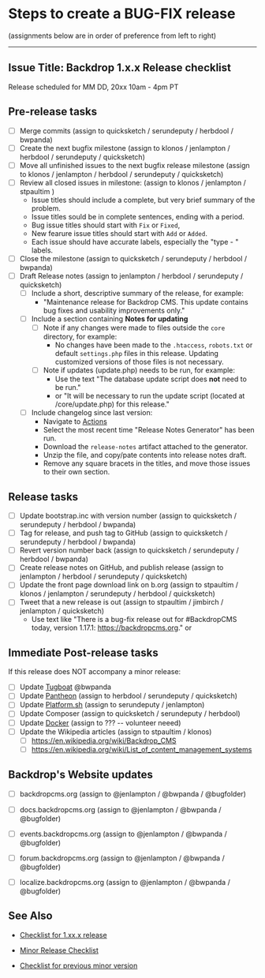 Steps to create a BUG-FIX release
==================================
(assignments below are in order of preference from left to right)

---
Issue Title:   Backdrop 1.x.x Release checklist
---

Release scheduled for MM DD, 20xx 10am - 4pm PT

## Pre-release tasks

- [ ] Merge commits (assign to quicksketch / serundeputy / herbdool / bwpanda)
- [ ] Create the next bugfix milestone (assign to klonos / jenlampton / herbdool / serundeputy / quicksketch)
- [ ] Move all unfinished issues to the next bugfix release milestone (assign to klonos / jenlampton / herbdool / serundeputy / quicksketch)
- [ ] Review all closed issues in milestone: (assign to klonos / jenlampton / stpaultim )
  * Issue titles should include a complete, but very brief summary of the problem.
  * Issue titles sould be in complete sentences, ending with a period.
  * Bug issue titles should start with `Fix` or `Fixed`,
  * New fearure issue titles should start with `Add` or `Added`.
  * Each issue should have accurate labels, especially the "type - " labels.
- [ ] Close the milestone (assign to quicksketch / serundeputy / herbdool / bwpanda)
- [ ] Draft Release notes (assign to jenlampton / herbdool / serundeputy / quicksketch)
  - [ ] Include a short, descriptive summary of the release, for example:
      * "Maintenance release for Backdrop CMS. This update contains bug fixes and usability improvements only."
  - [ ] Include a section containing **Notes for updating**
    - [ ] Note if any changes were made to files outside the `core` directory, for example:
      * No changes have been made to the `.htaccess`, `robots.txt` or default `settings.php` files in this release. Updating customized versions of those files is not necessary.
    - [ ] Note if updates (update.php) needs to be run, for example:
      * Use the text "The database update script does **not** need to be run."
      * or "It will be necessary to run the update script (located at /core/update.php) for this release."
  - [ ] Include changelog since last version:
    * Navigate to [Actions](https://github.com/backdrop/backdrop-issues/actions)
    * Select the most recent time "Release Notes Generator" has been run.
    * Download the `release-notes` artifact attached to the generator.
    * Unzip the file, and copy/pate contents into release notes draft.
    * Remove any square bracets in the titles, and move those issues to their own section.

## Release tasks

- [ ] Update bootstrap.inc with version number (assign to quicksketch / serundeputy / herbdool / bwpanda)
- [ ] Tag for release, and push tag to GitHub (assign to quicksketch / serundeputy / herbdool / bwpanda)
- [ ] Revert version number back (assign to quicksketch / serundeputy / herbdool / bwpanda)
- [ ] Create release notes on GitHub, and publish release (assign to jenlampton / herbdool / serundeputy / quicksketch)
- [ ] Update the front page download link on b.org (assign to stpaultim / klonos / jenlampton / serundeputy / herbdool / quicksketch)
- [ ] Tweet that a new release is out (assign to stpaultim / jimbirch / jenlampton / quicksketch)
  - Use text like "There is a bug-fix release out for #BackdropCMS today, version 1.17.1: https://backdropcms.org." or

## Immediate Post-release tasks

If this release does NOT accompany a minor release:
- [ ] Update [Tugboat](https://github.com/backdrop/backdrop-issues/blob/main/procedures/update--tugboat.md) @bwpanda
- [ ] Update [Pantheon](https://github.com/backdrop/backdrop-issues/blob/main/procedures/update--pantheon-upstream.md) (assign to herbdool / serundeputy / quicksketch)
- [ ] Update [Platform.sh](https://github.com/backdrop/backdrop-issues/blob/main/procedures/update--platformsh-template.md) (assign to serundeputy / jenlampton)
- [ ] Update Composer (assign to quicksketch / serundeputy / herbdool)
- [ ] Update [Docker](https://github.com/backdrop/backdrop-issues/blob/main/procedures/update--docker-image.md) (assign to ??? -- volunteer neeed)
- [ ] Update the Wikipedia articles (assign to stpaultim / klonos)
  - [ ] https://en.wikipedia.org/wiki/Backdrop_CMS
  - [ ] https://en.wikipedia.org/wiki/List_of_content_management_systems

## Backdrop's Website updates
<!-- If this release does NOT accompany a minor release: -->

- [ ] backdropcms.org (assign to @jenlampton / @bwpanda / @bugfolder)
- [ ] docs.backdropcms.org (assign to @jenlampton / @bwpanda / @bugfolder)
- [ ] events.backdropcms.org (assign to @jenlampton / @bwpanda / @bugfolder)
- [ ] forum.backdropcms.org (assign to @jenlampton / @bwpanda / @bugfolder)
- [ ] localize.backdropcms.org (assign to @jenlampton / @bwpanda / @bugfolder)


## See Also

- [Checklist for 1.xx.x release]()
<!-- If this release DOES accompany a minor release: -->
- [Minor Release Checklist]()
<!-- If this is a security release: -->
- [Checklist for previous minor version]()

